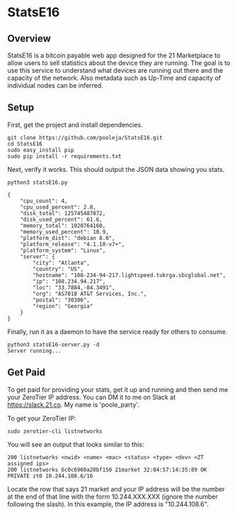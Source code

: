 # StatsE16

## Overview
StatsE16 is a bitcoin payable web app designed for the 21 Marketplace to allow users to sell statistics about the device they are running.  The goal is to use this service to understand what devices are running out there and the capacity of the network.  Also metadata such as Up-Time and capacity of individual nodes can be inferred.


## Setup

First, get the project and install dependencies.

```
git clone https://github.com/pooleja/StatsE16.git
cd StatsE16
sudo easy_install pip
sudo pip install -r requirements.txt
```

Next, verify it works.  This should output the JSON data showing you stats.
```
python3 statsE16.py

{
    "cpu_count": 4,
    "cpu_used_percent": 2.8,
    "disk_total": 125745487872,
    "disk_used_percent": 61.6,
    "memory_total": 1020764160,
    "memory_used_percent": 10.9,
    "platform_dist": "debian 8.0",
    "platform_release": "4.1.10-v7+",
    "platform_system": "Linux",
    "server": {
        "city": "Atlanta",
        "country": "US",
        "hostname": "108-234-94-217.lightspeed.tukrga.sbcglobal.net",
        "ip": "108.234.94.217",
        "loc": "33.7884,-84.3491",
        "org": "AS7018 AT&T Services, Inc.",
        "postal": "30306",
        "region": "Georgia"
    }
}
```

Finally, run it as a daemon to have the service ready for others to consume.
```
python3 statsE16-server.py -d
Server running...
```

## Get Paid
To get paid for providing your stats, get it up and running and then send me your ZeroTier IP address.  You can DM it to me on Slack at https://slack.21.co.  My name is 'poole_party'.

To get your ZeroTier IP:
```
sudo zerotier-cli listnetworks
```
You will see an output that looks similar to this:
```
200 listnetworks <nwid> <name> <mac> <status> <type> <dev> <ZT assigned ips>
200 listnetworks 6c0c6960a20bf150 21market 32:04:57:14:35:89 OK PRIVATE zt0 10.244.108.6/16
```
Locate the row that says 21 market and your IP address will be the number at the end of that line with the form 10.244.XXX.XXX (ignore the number following the slash).  In this example, the IP address is "10.244.108.6".
